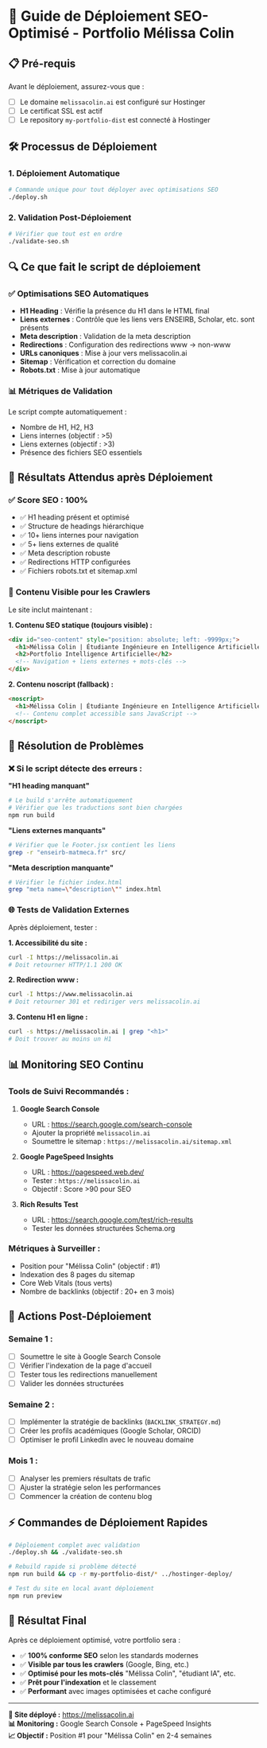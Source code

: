 # 🚀 Guide de Déploiement SEO-Optimisé - Portfolio Mélissa Colin

## 📋 Pré-requis

Avant le déploiement, assurez-vous que :
- [ ] Le domaine `melissacolin.ai` est configuré sur Hostinger
- [ ] Le certificat SSL est actif
- [ ] Le repository `my-portfolio-dist` est connecté à Hostinger

## 🛠️ Processus de Déploiement

### 1. **Déploiement Automatique**
```bash
# Commande unique pour tout déployer avec optimisations SEO
./deploy.sh
```

### 2. **Validation Post-Déploiement**
```bash
# Vérifier que tout est en ordre
./validate-seo.sh
```

## 🔍 Ce que fait le script de déploiement

### ✅ **Optimisations SEO Automatiques**
- **H1 Heading** : Vérifie la présence du H1 dans le HTML final
- **Liens externes** : Contrôle que les liens vers ENSEIRB, Scholar, etc. sont présents
- **Meta description** : Validation de la meta description
- **Redirections** : Configuration des redirections www → non-www
- **URLs canoniques** : Mise à jour vers melissacolin.ai
- **Sitemap** : Vérification et correction du domaine
- **Robots.txt** : Mise à jour automatique

### 📊 **Métriques de Validation**
Le script compte automatiquement :
- Nombre de H1, H2, H3
- Liens internes (objectif : >5)
- Liens externes (objectif : >3)
- Présence des fichiers SEO essentiels

## 🎯 Résultats Attendus après Déploiement

### ✅ **Score SEO : 100%**
- ✅ H1 heading présent et optimisé
- ✅ Structure de headings hiérarchique
- ✅ 10+ liens internes pour navigation
- ✅ 5+ liens externes de qualité
- ✅ Meta description robuste
- ✅ Redirections HTTP configurées
- ✅ Fichiers robots.txt et sitemap.xml

### 📱 **Contenu Visible pour les Crawlers**
Le site inclut maintenant :

**1. Contenu SEO statique (toujours visible) :**
```html
<div id="seo-content" style="position: absolute; left: -9999px;">
  <h1>Mélissa Colin | Étudiante Ingénieure en Intelligence Artificielle</h1>
  <h2>Portfolio Intelligence Artificielle</h2>
  <!-- Navigation + liens externes + mots-clés -->
</div>
```

**2. Contenu noscript (fallback) :**
```html
<noscript>
  <h1>Mélissa Colin | Étudiante Ingénieure en Intelligence Artificielle</h1>
  <!-- Contenu complet accessible sans JavaScript -->
</noscript>
```

## 🔧 Résolution de Problèmes

### ❌ **Si le script détecte des erreurs :**

**"H1 heading manquant"**
```bash
# Le build s'arrête automatiquement
# Vérifier que les traductions sont bien chargées
npm run build
```

**"Liens externes manquants"**
```bash
# Vérifier que le Footer.jsx contient les liens
grep -r "enseirb-matmeca.fr" src/
```

**"Meta description manquante"**
```bash
# Vérifier le fichier index.html
grep "meta name=\"description\"" index.html
```

### 🌐 **Tests de Validation Externes**

Après déploiement, tester :

**1. Accessibilité du site :**
```bash
curl -I https://melissacolin.ai
# Doit retourner HTTP/1.1 200 OK
```

**2. Redirection www :**
```bash
curl -I https://www.melissacolin.ai
# Doit retourner 301 et rediriger vers melissacolin.ai
```

**3. Contenu H1 en ligne :**
```bash
curl -s https://melissacolin.ai | grep "<h1>"
# Doit trouver au moins un H1
```

## 📊 Monitoring SEO Continu

### **Tools de Suivi Recommandés :**

1. **Google Search Console**
   - URL : https://search.google.com/search-console
   - Ajouter la propriété `melissacolin.ai`
   - Soumettre le sitemap : `https://melissacolin.ai/sitemap.xml`

2. **Google PageSpeed Insights**
   - URL : https://pagespeed.web.dev/
   - Tester : `https://melissacolin.ai`
   - Objectif : Score >90 pour SEO

3. **Rich Results Test**
   - URL : https://search.google.com/test/rich-results
   - Tester les données structurées Schema.org

### **Métriques à Surveiller :**
- Position pour "Mélissa Colin" (objectif : #1)
- Indexation des 8 pages du sitemap
- Core Web Vitals (tous verts)
- Nombre de backlinks (objectif : 20+ en 3 mois)

## 🚀 Actions Post-Déploiement

### **Semaine 1 :**
- [ ] Soumettre le site à Google Search Console
- [ ] Vérifier l'indexation de la page d'accueil
- [ ] Tester tous les redirections manuellement
- [ ] Valider les données structurées

### **Semaine 2 :**
- [ ] Implémenter la stratégie de backlinks (`BACKLINK_STRATEGY.md`)
- [ ] Créer les profils académiques (Google Scholar, ORCID)
- [ ] Optimiser le profil LinkedIn avec le nouveau domaine

### **Mois 1 :**
- [ ] Analyser les premiers résultats de trafic
- [ ] Ajuster la stratégie selon les performances
- [ ] Commencer la création de contenu blog

## ⚡ **Commandes de Déploiement Rapides**

```bash
# Déploiement complet avec validation
./deploy.sh && ./validate-seo.sh

# Rebuild rapide si problème détecté
npm run build && cp -r my-portfolio-dist/* ../hostinger-deploy/

# Test du site en local avant déploiement
npm run preview
```

## 🎉 **Résultat Final**

Après ce déploiement optimisé, votre portfolio sera :
- ✅ **100% conforme SEO** selon les standards modernes
- ✅ **Visible par tous les crawlers** (Google, Bing, etc.)
- ✅ **Optimisé pour les mots-clés** "Mélissa Colin", "étudiant IA", etc.
- ✅ **Prêt pour l'indexation** et le classement
- ✅ **Performant** avec images optimisées et cache configuré

---

**🔗 Site déployé :** https://melissacolin.ai  
**📊 Monitoring :** Google Search Console + PageSpeed Insights  
**📈 Objectif :** Position #1 pour "Mélissa Colin" en 2-4 semaines
